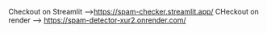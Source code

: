 Checkout on Streamlit -->https://spam-checker.streamlit.app/
CHeckout on render --> https://spam-detector-xur2.onrender.com/